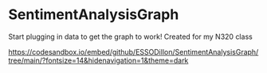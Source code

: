 # SentimentAnalysisGraph

Start plugging in data to get the graph to work! Created for my N320 class

https://codesandbox.io/embed/github/ESSODillon/SentimentAnalysisGraph/tree/main/?fontsize=14&hidenavigation=1&theme=dark

